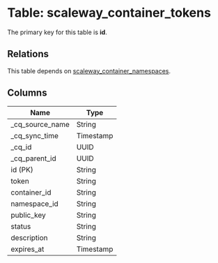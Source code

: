 # Table: scaleway_container_tokens

The primary key for this table is **id**.

## Relations

This table depends on [scaleway_container_namespaces](scaleway_container_namespaces.md).

## Columns

| Name          | Type          |
| ------------- | ------------- |
|_cq_source_name|String|
|_cq_sync_time|Timestamp|
|_cq_id|UUID|
|_cq_parent_id|UUID|
|id (PK)|String|
|token|String|
|container_id|String|
|namespace_id|String|
|public_key|String|
|status|String|
|description|String|
|expires_at|Timestamp|